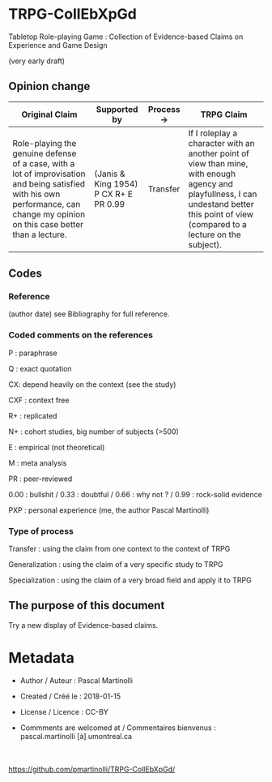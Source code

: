 # TRPG-CollEbXpGd
Tabletop Role-playing Game : Collection of Evidence-based Claims on Experience and Game Design

(very early draft)



## Opinion change

| Original Claim | Supported by | Process -> | TRPG Claim |
| --- | --- | --- | --- |
| Role-playing the genuine defense of a case, with a lot of improvisation and being satisfied with his own performance, can change my opinion on this case better than a lecture. | (Janis & King 1954) P CX R+ E PR 0.99 | Transfer | If I roleplay a character with an another point of view than mine, with enough agency and playfullness, I can undestand better this point of view (compared to a lecture on the subject).|


## Codes

### Reference

(author date) see Bibliography for full reference.

### Coded comments on the references

P : paraphrase

Q : exact quotation 

CX: depend heavily on the context (see the study)

CXF : context free

R+ : replicated

N+ : cohort studies, big number of subjects (>500)

E : empirical (not theoretical)

M : meta analysis

PR : peer-reviewed

0.00 : bullshit / 0.33 : doubtful / 0.66 : why not ? / 0.99 : rock-solid evidence

PXP : personal experience (me, the author Pascal Martinolli)

### Type of process

Transfer : using the claim from one context to the context of TRPG

Generalization : using the claim of a very specific study to TRPG

Specialization : using the claim of a very broad field and apply it to TRPG


## The purpose of this document

Try a new display of Evidence-based claims. 

# Metadata

* Author / Auteur : Pascal Martinolli

* Created / Créé le : 2018-01-15

* License / Licence : CC-BY

* Commments are welcomed at / Commentaires bienvenus : pascal.martinolli [à] umontreal.ca

\
\
https://github.com/pmartinolli/TRPG-CollEbXpGd/
